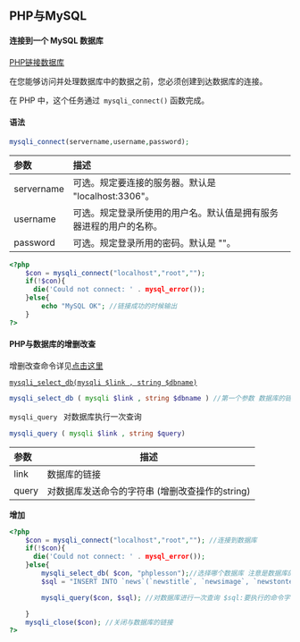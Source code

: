 ## PHP与MySQL

#### 连接到一个 MySQL 数据库

[PHP链接数据库](http://www.w3school.com.cn/php/php_mysql_connect.asp)

在您能够访问并处理数据库中的数据之前，您必须创建到达数据库的连接。

在 PHP 中，这个任务通过` mysqli_connect()` 函数完成。

#### 语法

```php
mysqli_connect(servername,username,password);
```

| 参数       | 描述                                                         |
| :--------- | :----------------------------------------------------------- |
| servername | 可选。规定要连接的服务器。默认是 "localhost:3306"。          |
| username   | 可选。规定登录所使用的用户名。默认值是拥有服务器进程的用户的名称。 |
| password   | 可选。规定登录所用的密码。默认是 ""。                        |

```php
<?php
    $con = mysqli_connect("localhost","root","");
    if(!$con){
      die('Could not connect: ' . mysql_error());
    }else{
        echo "MySQL OK"; //链接成功的时候输出
    }
?>
```



#### PHP与数据库的增删改查 

增删改查命令详见[点击这里](../mysql/phpandmysql.md) 

[`mysqli_select_db(mysqli $link , string $dbname)`](https://www.php.net/manual/en/mysqli.select-db.php) 

```php
mysqli_select_db ( mysqli $link , string $dbname ) //第一个参数 数据库的链接，第二个 数据库表名
```



`mysqli_query ` 对数据库执行一次查询

```php
mysqli_query ( mysqli $link , string $query) 
```

| 参数  | 描述                                            |
| :---- | ----------------------------------------------- |
| link  | 数据库的链接                                    |
| query | 对数据库发送命令的字符串 (增删改查操作的string) |

**增加** 

```php
<?php
    $con = mysqli_connect("localhost","root",""); //连接到数据库
    if(!$con){
      die('Could not connect: ' . mysql_error());
    }else{
        mysqli_select_db( $con, "phplesson");//选择哪个数据库 注意是数据库的名字 不是表名
        $sql = "INSERT INTO `news`(`newstitle`, `newsimage`, `newstontent`, `addtime`) VALUES ( 'title4', 'image4', 'content4', '2019-2-22')";

        mysqli_query($con, $sql); //对数据库进行一次查询 $sql:要执行的命令字符串(增删改查)

    }
    mysqli_close($con); //关闭与数据库的链接
?>
```

